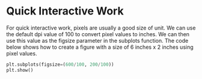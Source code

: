 # Quick Interactive Work

For quick interactive work, pixels are usually a good size of unit. We can use the default dpi value of 100 to convert pixel values to inches. We can then use this value as the figsize parameter in the subplots function. The code below shows how to create a figure with a size of 6 inches x 2 inches using pixel values.

```python
plt.subplots(figsize=(600/100, 200/100))
plt.show()
```

